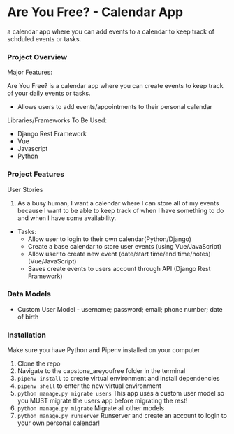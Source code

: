 
# Are You Free? - Calendar App
a calendar app where you can add events to a calendar to keep track of schduled events or tasks.

### Project Overview
Major Features:

Are You Free? is a calendar app where you can create events to keep track of your daily events or tasks.

- Allows users to add events/appointments to their personal calendar

Libraries/Frameworks To Be Used:
- Django Rest Framework
- Vue
- Javascript
- Python

### Project Features
User Stories
1. As a busy human, I want a calendar where I can store all of my events because I want to be able to keep track of when I have something to do and when I have some availability.
  - Tasks:
    - Allow user to login to their own calendar(Python/Django)
    - Create a base calendar to store user events (using Vue/JavaScript)
    - Allow user to create new event (date/start time/end time/notes)(Vue/JavaScript)
    - Saves create events to users account through API (Django Rest Framework)

### Data Models
- Custom User Model - username; password; email; phone number; date of birth

### Installation
Make sure you have Python and Pipenv installed on your computer

1. Clone the repo
2. Navigate to the capstone_areyoufree folder in the terminal
3. `pipenv install` to create virtual environment and install dependencies
4. `pipenv shell` to enter the new virtual environment
5. `python manage.py migrate users` This app uses a custom user model so you MUST migrate the users app before migrating the rest!
6. `python manage.py migrate` Migrate all other models
7. `python manage.py runserver` Runserver and create an account to login to your own personal calendar!





